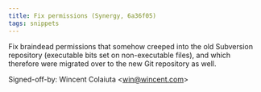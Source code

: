 ```yaml
---
title: Fix permissions (Synergy, 6a36f05)
tags: snippets
---
```


Fix braindead permissions that somehow creeped into the old Subversion repository (executable bits set on non-executable files), and which therefore were migrated over to the new Git repository as well.

Signed-off-by: Wincent Colaiuta &lt;win@wincent.com&gt;

